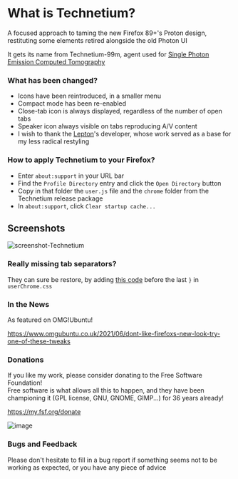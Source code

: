 # What is Technetium?
A focused approach to taming the new Firefox 89+'s Proton design, restituting some elements retired alongside the old Photon UI

It gets its name from Technetium-99m, agent used for [Single Photon Emission Computed Tomography](https://en.wikipedia.org/wiki/Single-photon_emission_computed_tomography)


### What has been changed?
- Icons have been reintroduced, in a smaller menu
- Compact mode has been re-enabled
- Close-tab icon is always displayed, regardless of the number of open tabs 
- Speaker icon always visible on tabs reproducing A/V content
- I wish to thank the [Lepton](https://github.com/black7375/Firefox-UI-Fix)'s developer, whose work served as a base for my less radical restyling


### How to apply Technetium to your Firefox?
-  Enter `about:support` in your URL bar
-  Find the `Profile Directory` entry and click the `Open Directory` button
-  Copy in that folder the `user.js` file and the `chrome` folder from the Technetium release package
-  In `about:support`, click `Clear startup cache...`

## Screenshots

![screenshot-Technetium](https://user-images.githubusercontent.com/16632292/122136471-dca69480-ce42-11eb-8a49-6a13ad77c9aa.png)

### Really missing tab separators?
They can sure be restore, by adding [this code](https://pastebin.com/yHggpULx) before the last `}` in `userChrome.css`

### In the News   
As featured on OMG!Ubuntu!

https://www.omgubuntu.co.uk/2021/06/dont-like-firefoxs-new-look-try-one-of-these-tweaks

### Donations
If you like my work, please consider donating to the Free Software Foundation!   
Free software is what allows all this to happen, and they have been championing it (GPL license, GNU, GNOME, GIMP...) for 36 years already!

https://my.fsf.org/donate  

![image](https://user-images.githubusercontent.com/16632292/122197289-53ba4800-ce98-11eb-9d8c-f318f587619f.png)

### Bugs and Feedback
Please don't hesitate to fill in a bug report if something seems not to be working as expected, or you have any piece of advice
